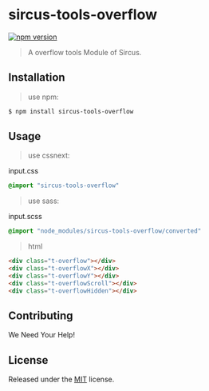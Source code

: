 # sircus-tools-overflow

[![npm version](https://img.shields.io/npm/v/sircus-tools-overflow.svg?style=flat)](https://www.npmjs.com/package/sircus-tools-overflow)

> A overflow tools Module of Sircus.

## Installation

> use npm:

```bash
$ npm install sircus-tools-overflow
```

## Usage

> use cssnext:

input.css
```css
@import "sircus-tools-overflow"
```

> use sass:

input.scss
```css
@import "node_modules/sircus-tools-overflow/converted"
```


> html

```html
<div class="t-overflow"></div>
<div class="t-overflowX"></div>
<div class="t-overflowY"></div>
<div class="t-overflowScroll"></div>
<div class="t-overflowHidden"></div>
```


## Contributing

We Need Your Help!


## License
Released under the [MIT](https://github.com/sircus/license/blob/master/LICENSE) license.

